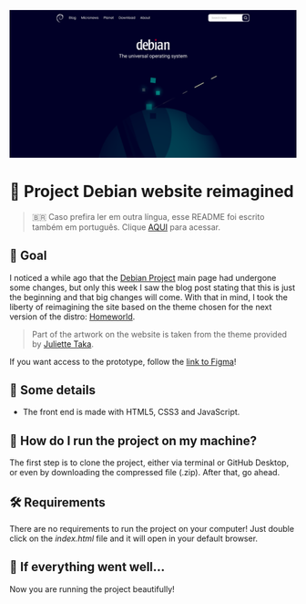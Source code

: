 ![Project Debian website reimagined](readme-images/cover.png)

# :penguin: Project Debian website reimagined 

> :brazil: Caso prefira ler em outra língua, esse README foi escrito também em português. Clique [AQUI](/README_pt-br.md) para acessar.

## :dart: Goal 

I noticed a while ago that the [Debian Project](https://www.debian.org/) main page had undergone some changes, but only this week I saw the blog post stating that this is just the beginning and that big changes will come. With that in mind, I took the liberty of reimagining the site based on the theme chosen for the next version of the distro: [Homeworld](https://github.com/julietteTaka/homeworld).

> Part of the artwork on the website is taken from the theme provided by [Juliette Taka](https://github.com/julietteTaka).

If you want access to the prototype, follow the [link to Figma](https://www.figma.com/file/Vc2LzPSqGThTRCIgfa5ibf/Debian-Website-Reimagined?node-id=0%3A1)!

## :scroll: Some details 

* The front end is made with HTML5, CSS3 and JavaScript.

## :thinking: How do I run the project on my machine? 

The first step is to clone the project, either via terminal or GitHub Desktop, or even by downloading the compressed file (.zip). After that, go ahead.

## :hammer_and_wrench: Requirements 

There are no requirements to run the project on your computer! Just double click on the *index.html* file and it will open in your default browser.

## :tada: If everything went well... 

Now you are running the project beautifully!
